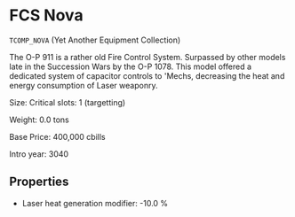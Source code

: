 # FCS Nova

`TCOMP_NOVA` (Yet Another Equipment Collection)

The O-P 911 is a rather old Fire Control System. Surpassed by other models late in the Succession Wars by the O-P 1078. This model offered a dedicated system of capacitor controls to 'Mechs, decreasing the heat and energy consumption of Laser weaponry.

Size: Critical slots: 1 (targetting)

Weight: 0.0 tons

Base Price: 400,000 cbills

Intro year: 3040

## Properties
* Laser heat generation modifier: -10.0 %
